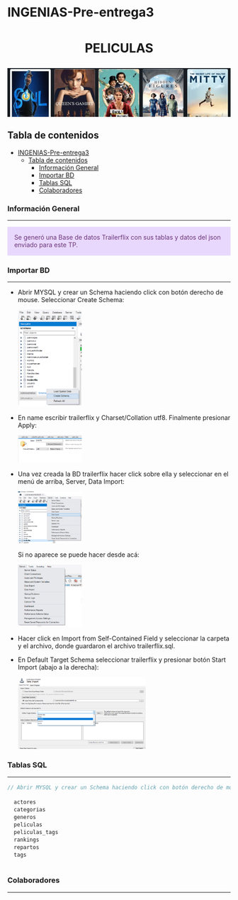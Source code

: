 # INGENIAS-Pre-entrega3

<h1 align="center" style = "margin: 0 auto;  height: 200px; overflow: hidden;" >
  <p align="center">PELICULAS</p>
  <a href="" ><img style=" width: 100%; text-align: center; " src="./public/img/peliculas.png" alt="PELICULAS"></a>
</h1>

## Tabla de contenidos
- [INGENIAS-Pre-entrega3](#ingenias-pre-entrega3)
  - [Tabla de contenidos](#tabla-de-contenidos)
    - [Información General](#información-general)
    - [Importar BD](#importar-bd)
    - [Tablas SQL](#tablas-sql)
    - [Colaboradores](#colaboradores)

### Información General
***
<div class="warning" style='padding:0.1em; background-color:#E9D8FD; color:#69337A'>
<span>
<p style='margin-left:1em;'>
Se generó una Base de datos Trailerflix con sus tablas y datos del json enviado para este TP.
</p>
</p></span>
</div>
 


### Importar BD
***
<ul>
<li>
  <p >Abrir MYSQL y crear un Schema haciendo click con botón derecho de mouse. Seleccionar Create Schema:</p>
  <a href="" ><img style=" width: 30%; text-align: center; " src="./public/img/paso1.png" alt="PASO 1"></a>
</li>
<li>
  <p >En name escribir trailerflix y Charset/Collation utf8. Finalmente presionar Apply:</p>
  <a href="" ><img style=" width: 30%; text-align: center; " src="./public/img/paso2.png" alt="PASO 2"></a>
</li>
<li>
  <p>Una vez creada la BD trailerflix hacer click sobre ella y seleccionar en el menú de arriba, Server, Data Import:</p>
  <a href="" ><img style=" width: 30%; text-align: center; " src="./public/img/paso3.png" alt="PASO 3"></a>
    <p>Si no aparece se puede hacer desde acá:</p>
    <a href="" ><img style=" width: 30%; text-align: center; " src="./public/img/paso32.png" alt="PASO 3.2"></a>
</li>
<li>
  <p>Hacer click en Import from Self-Contained Field y seleccionar la carpeta y el archivo, donde guardaron el archivo trailerflix.sql.</p>
</li>
<li>
    <p>En Default Target Schema seleccionar trailerflix y presionar botón Start Import (abajo a la derecha):</p>
    <a href="" ><img style=" width: 60%; text-align: center; " src="./public/img/paso4.png" alt="PASO 4"></a>
</li>
</ul>


### Tablas SQL
***
```javascript
// Abrir MYSQL y crear un Schema haciendo click con botón derecho de mouse. Seleccionar Create Schema:

  actores
  categorias
  generos
  peliculas
  peliculas_tags
  rankings
  repartos
  tags
  
```



<!-- ### Graficos 
```mermaid

``` -->
### Colaboradores 
***
<!-- <a href="https://github.com/antonellamino/INGENIAS-Pre-entrega2/graphs/contributors" target="_blank">
<img alt="Carolina Mendez" title="Carolina Mendez" style=" width: 60px; /* Tamaño de los avatares */
  height: 60px;
  border-radius: 50%;" src="https://avatars.githubusercontent.com/u/49485102?s=60&v=4
  "></a>
  <a href="https://github.com/antonellamino/INGENIAS-Pre-entrega2/graphs/contributors" target="_blank">
<img alt="Antonella Mino" title="Antonella Mino" style=" width: 60px; /* Tamaño de los avatares */
  height: 60px;
  border-radius: 50%;" src="https://avatars.githubusercontent.com/u/69389897?s=60&v=4
  "></a> -->
<!-- <img src=""> -->